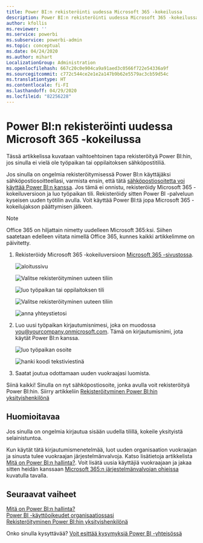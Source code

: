 ```yaml
---
title: Power BI:n rekisteröinti uudessa Microsoft 365 -kokeilussa
description: Power BI:n rekisteröinti uudessa Microsoft 365 -kokeilussa
author: kfollis
ms.reviewer: ''
ms.service: powerbi
ms.subservice: powerbi-admin
ms.topic: conceptual
ms.date: 04/24/2020
ms.author: mihart
LocalizationGroup: Administration
ms.openlocfilehash: 667c20c0e904ca9a91aed3c0566f722e54336a9f
ms.sourcegitcommit: c772c544ce2e1e2a147b9b62e5579ac3cb59d54c
ms.translationtype: HT
ms.contentlocale: fi-FI
ms.lasthandoff: 04/29/2020
ms.locfileid: "82256228"
---
```

# <a name="signing-up-for-power-bi-with-a-new-microsoft-365-trial"></a>Power BI:n rekisteröinti uudessa Microsoft 365 -kokeilussa

Tässä artikkelissa kuvataan vaihtoehtoinen tapa rekisteröityä Power BI:hin, jos sinulla ei vielä ole työpaikan tai oppilaitoksen sähköpostitiliä. 

Jos sinulla on ongelmia rekisteröitymisessä Power BI:n käyttäjäksi sähköpostiosoitteellasi, varmista ensin, että tätä [sähköpostiosoitetta voi käyttää Power BI:n kanssa](service-self-service-signup-for-power-bi.md#supported-email-addresses). Jos tämä ei onnistu, rekisteröidy Microsoft 365 -kokeiluversioon ja luo työpaikan tili. Rekisteröidy sitten Power BI -palveluun kyseisen uuden työtilin avulla. Voit käyttää Power BI:tä jopa Microsoft 365 -kokeilujakson päättymisen jälkeen.

> [!NOTE]
> Office 365 on hiljattain nimetty uudelleen Microsoft 365:ksi. Siihen saatetaan edelleen viitata nimellä Office 365, kunnes kaikki artikkelimme on päivitetty.

1. Rekisteröidy Microsoft 365 -kokeiluversioon [Microsoft 365 -sivustossa](https://www.microsoft.com/en-us/microsoft-365/business/compare-more-office-365-for-business-plans).

    ![aloitussivu](media/service-admin-signing-up-for-power-bi-with-a-new-office-365-trial/power-bi-try-now.png)

    ![Valitse rekisteröityminen uuteen tiliin](media/service-admin-signing-up-for-power-bi-with-a-new-office-365-trial/power-bi-existing.png)

    ![luo työpaikan tai oppilaitoksen tili](media/service-admin-signing-up-for-power-bi-with-a-new-office-365-trial/power-bi-create-email.png)

    ![Valitse rekisteröityminen uuteen tiliin](media/service-admin-signing-up-for-power-bi-with-a-new-office-365-trial/power-bi-no-email.png)

    ![anna yhteystietosi](media/service-admin-signing-up-for-power-bi-with-a-new-office-365-trial/power-bi-welcome-you.png)

    

1. Luo uusi työpaikan kirjautumisnimesi, joka on muodossa you@yourcompany.onmicrosoft.com. Tämä on kirjautumisnimi, jota käytät Power BI:n kanssa.

    ![luo työpaikan osoite](media/service-admin-signing-up-for-power-bi-with-a-new-office-365-trial/power-bi-create-address.png)

    ![hanki koodi tekstiviestinä](media/service-admin-signing-up-for-power-bi-with-a-new-office-365-trial/power-bi-robot.png)    

1. Saatat joutua odottamaan uuden vuokraajasi luomista. 

Siinä kaikki!  Sinulla on nyt sähköpostiosoite, jonka avulla voit rekisteröityä Power BI:hin. Siirry artikkeliin [Rekisteröityminen Power BI:hin yksityishenkilönä](service-self-service-signup-for-power-bi.md)





## <a name="important-considerations"></a>Huomioitavaa
Jos sinulla on ongelmia kirjautua sisään uudella tilillä, kokeile yksityistä selainistuntoa.    

Kun käytät tätä kirjautumismenetelmää, luot uuden organisaation vuokraajan ja sinusta tulee vuokraajan järjestelmänvalvoja. Katso lisätietoja artikkelista [Mitä on Power BI:n hallinta?](service-admin-administering-power-bi-in-your-organization.md). Voit lisätä uusia käyttäjiä vuokraajaan ja jakaa sitten heidän kanssaan [Microsoft 365:n järjestelmänvalvojan ohjeissa](https://support.office.com/en-sg/article/Add-users-individually-to-Office-365---Admin-Help-1970f7d6-03b5-442f-b385-5880b9c256ec) kuvatulla tavalla.

## <a name="next-steps"></a>Seuraavat vaiheet

[Mitä on Power BI:n hallinta?](service-admin-administering-power-bi-in-your-organization.md)  
[Power BI -käyttöoikeudet organisaatiossasi](service-admin-licensing-organization.md)  
[Rekisteröityminen Power BI:hin yksityishenkilönä](service-self-service-signup-for-power-bi.md)

Onko sinulla kysyttävää? [Voit esittää kysymyksiä Power BI -yhteisössä](https://community.powerbi.com/)